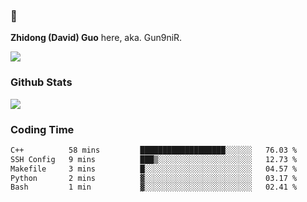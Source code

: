 ### 👋 

**Zhidong (David) Guo** here, aka. Gun9niR.

![](https://komarev.com/ghpvc/?username=Gun9niR&label=Total+Views)

### Github Stats

<img src="https://github-readme-stats.vercel.app/api?username=Gun9niR&count_private=true&show_icons=true&theme=vue-dark&hide_title=true">

### Coding Time

<!--START_SECTION:waka-->

```txt
C++          58 mins         ███████████████████░░░░░░   76.03 %
SSH Config   9 mins          ███▒░░░░░░░░░░░░░░░░░░░░░   12.73 %
Makefile     3 mins          █░░░░░░░░░░░░░░░░░░░░░░░░   04.57 %
Python       2 mins          ▓░░░░░░░░░░░░░░░░░░░░░░░░   03.17 %
Bash         1 min           ▓░░░░░░░░░░░░░░░░░░░░░░░░   02.41 %
```

<!--END_SECTION:waka-->
